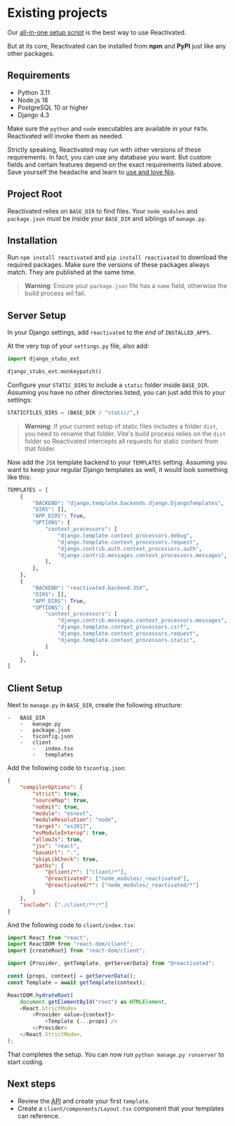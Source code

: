 # Existing projects

Our [all-in-one setup script](/documentation/getting-started/) is the best way to use
Reactivated.

But at its core, Reactivated can be installed from **npm** and **PyPI** just like any
other packages.

## Requirements

-   Python 3.11
-   Node.js 18
-   PostgreSQL 10 or higher
-   Django 4.3

Make sure the `python` and `node` executables are available in your `PATH`. Reactivated
will invoke them as needed.

Strictly speaking, Reactivated may run with other versions of these requirements. In
fact, you can use any database you want. But custom fields and certain features depend
on the exact requirements listed above. Save yourself the headache and learn to
[use and love Nix](/documentation/why-nix/).

## Project Root

Reactivated relies on `BASE_DIR` to find files. Your `node_modules` and `package.json`
_must_ be inside your `BASE_DIR` and siblings of `manage.py`.

## Installation

Run `npm install reactivated` and `pip install reactivated` to download the required
packages. Make sure the versions of these packages always match. They are published at
the same time.

> **Warning**: Ensure your `package.json` file has a `name` field, otherwise the build
> process wil fail.

## Server Setup

In your Django settings, add `reactivated` to the _end_ of `INSTALLED_APPS`.

At the very top of your `settings.py` file, also add:

```python
import django_stubs_ext

django_stubs_ext.monkeypatch()
```

Configure your `STATIC_DIRS` to include a `static` folder inside `BASE_DIR`. Assuming
you have no other directories listed, you can just add this to your settings:

```python
STATICFILES_DIRS = (BASE_DIR / "static/",)
```

> **Warning**: If your current setup of static files includes a folder `dist`, you need
> to rename that folder. Vite's build process relies on the `dist`
> folder so Reactivated intercepts all requests for static content from that folder.

Now add the `JSX` template backend to your `TEMPLATES` setting. Assuming you want to
keep your regular Django templates as well, it would look something like this:

```python
TEMPLATES = [
    {
        "BACKEND": "django.template.backends.django.DjangoTemplates",
        "DIRS": [],
        "APP_DIRS": True,
        "OPTIONS": {
            "context_processors": [
                "django.template.context_processors.debug",
                "django.template.context_processors.request",
                "django.contrib.auth.context_processors.auth",
                "django.contrib.messages.context_processors.messages",
            ],
        },
    },
    {
        "BACKEND": "reactivated.backend.JSX",
        "DIRS": [],
        "APP_DIRS": True,
        "OPTIONS": {
            "context_processors": [
                "django.contrib.messages.context_processors.messages",
                "django.template.context_processors.csrf",
                "django.template.context_processors.request",
                "django.template.context_processors.static",
            ]
        },
    },
]
```

## Client Setup

Next to `manage.py` in `BASE_DIR`, create the following structure:

```
-   BASE_DIR
    -   manage.py
    -   package.json
    -   tsconfig.json
    -   client
        -   index.tsx
        -   templates
```

Add the following code to `tsconfig.json`:

```json
{
    "compilerOptions": {
        "strict": true,
        "sourceMap": true,
        "noEmit": true,
        "module": "esnext",
        "moduleResolution": "node",
        "target": "es2017",
        "esModuleInterop": true,
        "allowJs": true,
        "jsx": "react",
        "baseUrl": ".",
        "skipLibCheck": true,
        "paths": {
            "@client/*": ["client/*"],
            "@reactivated": ["node_modules/_reactivated"],
            "@reactivated/*": ["node_modules/_reactivated/*"]
        }
    },
    "include": ["./client/**/*"]
}
```

And the following code to `client/index.tsx`:

```typescript
import React from "react";
import ReactDOM from "react-dom/client";
import {createRoot} from "react-dom/client";

import {Provider, getTemplate, getServerData} from "@reactivated";

const {props, context} = getServerData();
const Template = await getTemplate(context);

ReactDOM.hydrateRoot(
    document.getElementById("root") as HTMLElement,
    <React.StrictMode>
        <Provider value={context}>
            <Template {...props} />
        </Provider>
    </React.StrictMode>,
);
```

That completes the setup. You can now run `python manage.py runserver` to start coding.

## Next steps

-   Review the [API](/documentation/api/) and create your first `template`.
-   Create a `client/components/Layout.tsx` component that your templates can reference.
